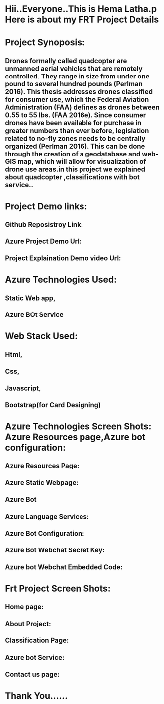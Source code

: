 # Hii..Everyone..This is Hema Latha.p Here is about my FRT Project Details

# Project Synoposis: 
## Drones formally called quadcopter are unmanned aerial vehicles that are remotely controlled. They range in size from under one pound to several hundred pounds (Perlman 2016). This thesis addresses drones classified for consumer use, which the Federal Aviation Administration (FAA) defines as drones between 0.55 to 55 lbs. (FAA 2016e). Since consumer drones have been available for purchase in greater numbers than ever before, legislation related to no-fly zones needs to be centrally organized (Perlman 2016). This can be done through the creation of a geodatabase and web-GIS map, which will allow for visualization of drone use areas.in this project we explained about quadcopter ,classifications with bot service..

# Project Demo links:
## Github Reposistroy Link:
## Azure Project Demo Url:
## Project Explaination Demo video Url:

# Azure Technologies Used:
## Static Web app,
## Azure BOt Service

# Web Stack Used:
## Html,
## Css,
## Javascript,
## Bootstrap(for Card Designing)

# Azure Technologies Screen Shots: Azure Resources page,Azure bot configuration:
## Azure Resources Page:

## Azure Static Webpage:

## Azure Bot

## Azure Language Services:

## Azure Bot Configuration:

## Azure Bot Webchat Secret Key:

## Azure bot Webchat Embedded Code:


# Frt Project Screen Shots:
## Home page:

## About Project:

## Classification Page:

## Azure bot Service:

## Contact us page:


# Thank You......

